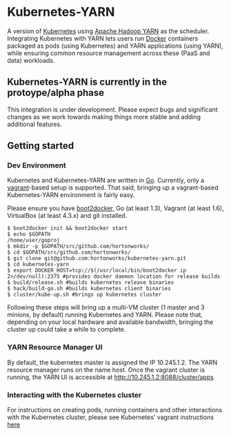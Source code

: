 # Kubernetes-YARN

A version of [Kubernetes](https://github.com/GoogleCloudPlatform/kubernetes) using [Apache Hadoop YARN](http://hadoop.apache.org/docs/current/hadoop-yarn/hadoop-yarn-site/YARN.html) as the scheduler. Integrating Kubernetes with YARN lets users run [Docker](https://www.docker.com/whatisdocker/) containers packaged as pods (using Kubernetes) and YARN applications (using YARN), while ensuring common resource management across these (PaaS and data) workloads. 

## Kubernetes-YARN is currently in the protoype/alpha phase
This integration is under development. Please expect bugs and significant changes as we work towards making things more stable and adding additional features.


## Getting started
### Dev Environment
Kubernetes and Kubernetes-YARN are written in [Go](http://golang.org). Currently, only a [vagrant](http://www.vagrantup.com/)-based setup is supported. That said, bringing up a vagrant-based Kubernetes-YARN environment is fairly easy. 

Please ensure you have [boot2docker](http://boot2docker.io/), Go (at least 1.3), Vagrant (at least 1.6), VirtualBox (at least 4.3.x) and git installed. 

```
$ boot2docker init && boot2docker start
$ echo $GOPATH
/home/user/goproj
$ mkdir -p $GOPATH/src/github.com/hortonworks/
$ cd $GOPATH/src/github.com/hortonworks/
$ git clone git@github.com:hortonworks/kubernetes-yarn.git
$ cd kubernetes-yarn
$ export DOCKER_HOST=tcp://$(/usr/local/bin/boot2docker ip 2>/dev/null):2375 #provides docker daemon location for release builds
$ build/release.sh #builds kubernetes release binaries 
$ hack/build-go.sh #builds kubernetes client binaries
$ cluster/kube-up.sh #brings up kubernetes cluster
```
Following these steps will bring up a multi-VM cluster (1 master and 3 minions, by default) running Kubernetes and YARN. Please note that, depending on your local hardware and available bandwidth, bringing the cluster up could take a while to complete.
### YARN Resource Manager UI
By default, the kubernetes master is assigned the IP 10.245.1.2. The YARN resource manager runs on the name host. Once the vagrant cluster is running, the YARN UI is accessible at http://10.245.1.2:8088/cluster/apps

### Interacting with the Kubernetes cluster
For instructions on creating pods, running containers and other interactions with the Kubernetes cluster, please see Kubernetes' vagrant instructions [here](https://github.com/GoogleCloudPlatform/kubernetes/blob/master/docs/getting-started-guides/vagrant.md#running-containers)
